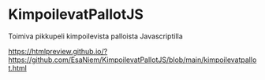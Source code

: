 # KimpoilevatPallotJS
Toimiva pikkupeli kimpoilevista palloista Javascriptilla

https://htmlpreview.github.io/?https://github.com/EsaNiem/KimpoilevatPallotJS/blob/main/kimpoilevatpallot.html
